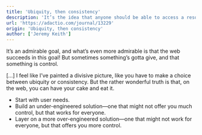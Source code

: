 ```yaml
---
title: 'Ubiquity, then consistency'
description: 'It’s the idea that anyone should be able to access a resource, regardless of technical or personal constraints.'
url: 'https://adactio.com/journal/13229'
origin: 'Ubiquity, then consistency'
author: ['Jeremy Keith']
---
```


It’s an admirable goal, and what’s even more admirable is that the web succeeds in this goal! But sometimes something’s gotta give, and that something is control.

[…] I feel like I’ve painted a divisive picture, like you have to make a choice between ubiquity or consistency. But the rather wonderful truth is that, on the web, you can have your cake and eat it.

- Start with user needs.
- Build an under-engineered solution—one that might not offer you much control, but that works for everyone.
- Layer on a more over-engineered solution—one that might not work for everyone, but that offers you more control.
